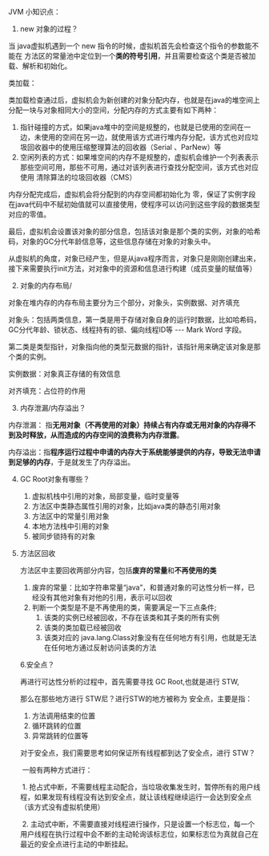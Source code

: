 JVM 小知识点：

1. new 对象的过程？

当 java虚拟机遇到一个 new 指令的时候，虚拟机首先会检查这个指令的参数能不能在 方法区的常量池中定位到一个**类的符号引用**，并且需要检查这个类是否被加载、解析和初始化。

类加载：

类加载检查通过后，虚拟机会为新创建的对象分配内存，也就是在java的堆空间上分配一块与对象相同大小的空间，分配内存的方式主要有如下两种：

1. 指针碰撞的方式，如果java堆中的空间是规整的，也就是已使用的空间在一边，未使用的空间在另一边，就使用该方式进行堆内存分配，该方式也对应垃圾回收器中的使用压缩整理算法的回收器（Serial 、ParNew）等
2. 空闲列表的方式：如果堆空间的内存不是规整的，虚拟机会维护一个列表表示那些空间可用，那些不可用，通过对该列表进行查找分配空间，该方式也对应使用 清除算法的垃圾回收器（CMS）

内存分配完成后，虚拟机会将分配到的内存空间都初始化为 零，保证了实例字段在java代码中不赋初始值就可以直接使用，使程序可以访问到这些字段的数据类型对应的零值。

最后，虚拟机会设置该对象的部分信息，包括该对象是那个类的实例，对象的哈希码，对象的GC分代年龄信息等，这些信息存储在对象的对象头中。

从虚拟机的角度，对象已经产生，但是从java程序而言，对象只是刚刚创建出来，接下来需要执行init方法，对对象中的资源和信息进行构建（成员变量的赋值等）



2. 对象的内存布局/

对象在堆内存的内存布局主要分为三个部分，对象头，实例数据、对齐填充

   对象头：包括两类信息，第一类是用于存储对象自身的运行时数据，比如哈希码，GC分代年龄、锁状态、线程持有的锁、偏向线程ID等  --- Mark Word 字段。

第二类是类型指针，对象指向他的类型元数据的指针，该指针用来确定该对象是那个类的实例。

实例数据：对象真正存储的有效信息

对齐填充：占位符的作用



3. 内存泄漏/内存溢出？

内存泄漏： 指**无用对象（不再使用的对象）持续占有内存或无用对象的内存得不到及时释放，从而造成的内存空间的浪费称为内存泄露**。

内存溢出：指**程序运行过程中申请的内存大于系统能够提供的内存，导致无法申请到足够的内存**，于是就发生了内存溢出。



4. GC Root对象有哪些？

   1. 虚拟机栈中引用的对象，局部变量，临时变量等
   2. 方法区中类静态属性引用的对象，比如java类的静态引用对象
   3. 方法区中的常量引用对象
   4. 本地方法栈中引用的对象
   5. 被同步锁持有的对象

   

5. 方法区回收

   方法区中主要回收两部分内容，包括**废弃的常量**和**不再使用的类**

   1. 废弃的常量：比如字符串常量“java”，和普通对象的可达性分析一样，已经没有其他对象有对他的引用，表示可以回收
   2. 判断一个类型是不是不再使用的类，需要满足一下三点条件;
      1. 该类的实例已经被回收，不存在该类和其子类的所有实例
      2. 该类的类加载已经被回收
      3. 该类对应的 java.lang.Class对象没有在任何地方有引用，也就是无法在任何地方通过反射访问该类的方法

   

   6.安全点？

   再进行可达性分析的过程中，首先需要寻找 GC Root,也就是进行 STW,

   那么在那些地方进行 STW尼？进行STW的地方被称为 安全点，主要是指：

   1. 方法调用结束的位置
   2. 循环跳转的位置
   3. 异常跳转的位置等

   对于安全点，我们需要思考如何保证所有线程都到达了安全点，进行 STW？

   ​	一般有两种方式进行：

   ​	1. 抢占式中断，不需要线程主动配合，当垃圾收集发生时，暂停所有的用户线程，如果发现有线程没有达到安全点，就让该线程继续运行一会达到安全点（该方式没有虚拟机使用）

   ​	2. 主动式中断，不需要直接对线程进行操作，只是设置一个标志位，每一个用户线程在执行过程中会不断的主动轮询该标志位，如果标志位为真就自己在最近的安全点进行主动的中断挂起。

















